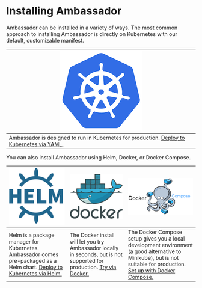 # Installing Ambassador

Ambassador can be installed in a variety of ways. The most common approach to installing Ambassador is directly on Kubernetes with our default, customizable manifest.

| [![Kubernetes](/images/kubernetes.png)](getting-started) | 
| --- |
| Ambassador is designed to run in Kubernetes for production. [Deploy to Kubernetes via YAML.](getting-started) |

You can also install Ambassador using Helm, Docker, or Docker Compose.

| [![Helm](/images/helm.png)](helm) | [![Docker](/images/docker.png)](/about/quickstart) | [![Docker Compose](/images/docker-compose.png)](docker-compose)
| --- | --- | --- |
| Helm is a package manager for Kubernetes. Ambassador comes pre-packaged as a Helm chart. [Deploy to Kubernetes via Helm.](helm) | The Docker install will let you try Ambassador locally in seconds, but is not supported for production. [Try via Docker.](/about/quickstart) | The Docker Compose setup gives you a local development environment (a good alternative to Minikube), but is not suitable for production. [Set up with Docker Compose.](docker-compose)